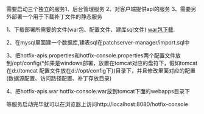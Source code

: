 需要启动三个独立的服务1、后台管理服务 2、对客户端提供api的服务 3、需要另外部署一个用于下载补丁文件的静态服务

1、下载部署所需要的文件(war包、配置文件、建库sql文件)  [war包下载](https://pan.baidu.com/s/1minrdgO#list/path=%2Ftinker-manager).

2、在mysql里面建一个数据库,建表sql在patchserver-manager/import.sql中

3、把hotfix-apis.properties和hotfix-console.properties两个配置文件放到/opt/config(*如果是windows部署，放置在tomcat对应的盘符下，假如tomcat在d://tomcat  配置文件放在d://opt/config下})目录下，并且修改里面对应的配置(数据源配置、访问路径配置、补丁存放目录)

4、把hotfix-apis.war hotfix-console.war放到tomcat下面的webapps目录下

等服务启动完毕就可以在浏览器上访问http://localhost:8080/hotfix-console
